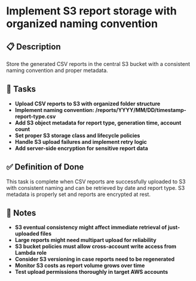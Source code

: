 # Implement S3 report storage with organized naming convention

## 📋 Description

Store the generated CSV reports in the central S3 bucket with a consistent naming convention and proper metadata.

## 📝 Tasks

- **Upload CSV reports to S3 with organized folder structure**
- **Implement naming convention: /reports/YYYY/MM/DD/timestamp-report-type.csv**
- **Add S3 object metadata for report type, generation time, account count**
- **Set proper S3 storage class and lifecycle policies**
- **Handle S3 upload failures and implement retry logic**
- **Add server-side encryption for sensitive report data**

## ✅ Definition of Done

This task is complete when CSV reports are successfully uploaded to S3 with consistent naming and can be retrieved by date and report type. S3 metadata is properly set and reports are encrypted at rest.

## 📝 Notes

- **S3 eventual consistency might affect immediate retrieval of just-uploaded files**
- **Large reports might need multipart upload for reliability**
- **S3 bucket policies must allow cross-account write access from Lambda role**
- **Consider S3 versioning in case reports need to be regenerated**
- **Monitor S3 costs as report volume grows over time**
- **Test upload permissions thoroughly in target AWS accounts**